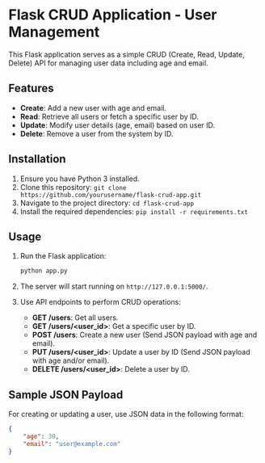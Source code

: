 # Flask CRUD Application - User Management

This Flask application serves as a simple CRUD (Create, Read, Update, Delete) API for managing user data including age and email.

## Features

- **Create**: Add a new user with age and email.
- **Read**: Retrieve all users or fetch a specific user by ID.
- **Update**: Modify user details (age, email) based on user ID.
- **Delete**: Remove a user from the system by ID.

## Installation

1. Ensure you have Python 3 installed.
2. Clone this repository: `git clone https://github.com/yourusername/flask-crud-app.git`
3. Navigate to the project directory: `cd flask-crud-app`
4. Install the required dependencies: `pip install -r requirements.txt`

## Usage

1. Run the Flask application:

    ```bash
    python app.py
    ```

2. The server will start running on `http://127.0.0.1:5000/`.
3. Use API endpoints to perform CRUD operations:

    - **GET /users**: Get all users.
    - **GET /users/<user_id>**: Get a specific user by ID.
    - **POST /users**: Create a new user (Send JSON payload with age and email).
    - **PUT /users/<user_id>**: Update a user by ID (Send JSON payload with age and/or email).
    - **DELETE /users/<user_id>**: Delete a user by ID.

## Sample JSON Payload

For creating or updating a user, use JSON data in the following format:

```json
{
    "age": 30,
    "email": "user@example.com"
}
